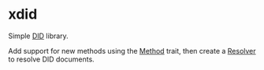 # xdid

<!-- cargo-rdme start -->

Simple [DID](https://www.w3.org/TR/did-core/) library.

Add support for new methods using the [Method](xdid_core::Method) trait,
then create a [Resolver](resolver::Resolver) to resolve DID documents.

<!-- cargo-rdme end -->
